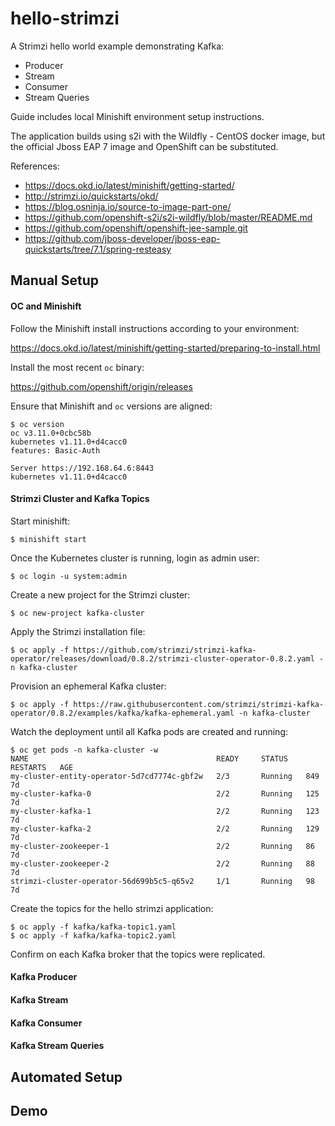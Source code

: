 # hello-strimzi

A Strimzi hello world example demonstrating Kafka:
- Producer
- Stream
- Consumer
- Stream Queries

Guide includes local Minishift environment setup instructions. 

The application builds using s2i with the Wildfly - CentOS docker image, but the official Jboss EAP 7 image and OpenShift can be substituted. 

References:
- https://docs.okd.io/latest/minishift/getting-started/
- http://strimzi.io/quickstarts/okd/
- https://blog.osninja.io/source-to-image-part-one/
- https://github.com/openshift-s2i/s2i-wildfly/blob/master/README.md
- https://github.com/openshift/openshift-jee-sample.git
- https://github.com/jboss-developer/jboss-eap-quickstarts/tree/7.1/spring-resteasy


## Manual Setup

#### OC and Minishift

Follow the Minishift install instructions according to your environment:

https://docs.okd.io/latest/minishift/getting-started/preparing-to-install.html

Install the most recent `oc` binary:

https://github.com/openshift/origin/releases 

Ensure that Minishift and `oc` versions are aligned:
```
$ oc version
oc v3.11.0+0cbc58b
kubernetes v1.11.0+d4cacc0
features: Basic-Auth

Server https://192.168.64.6:8443
kubernetes v1.11.0+d4cacc0
```

#### Strimzi Cluster and Kafka Topics

Start minishift:
```
$ minishift start
```

Once the Kubernetes cluster is running, login as admin user:
```
$ oc login -u system:admin
```

Create a new project for the Strimzi cluster:
```
$ oc new-project kafka-cluster
```

Apply the Strimzi installation file:
```
$ oc apply -f https://github.com/strimzi/strimzi-kafka-operator/releases/download/0.8.2/strimzi-cluster-operator-0.8.2.yaml -n kafka-cluster
```

Provision an ephemeral Kafka cluster:
```
$ oc apply -f https://raw.githubusercontent.com/strimzi/strimzi-kafka-operator/0.8.2/examples/kafka/kafka-ephemeral.yaml -n kafka-cluster
```

Watch the deployment until all Kafka pods are created and running:
```
$ oc get pods -n kafka-cluster -w
NAME                                          READY     STATUS    RESTARTS   AGE
my-cluster-entity-operator-5d7cd7774c-gbf2w   2/3       Running   849        7d
my-cluster-kafka-0                            2/2       Running   125        7d
my-cluster-kafka-1                            2/2       Running   123        7d
my-cluster-kafka-2                            2/2       Running   129        7d
my-cluster-zookeeper-1                        2/2       Running   86         7d
my-cluster-zookeeper-2                        2/2       Running   88         7d
strimzi-cluster-operator-56d699b5c5-q65v2     1/1       Running   98         7d
```

Create the topics for the hello strimzi application:
```
$ oc apply -f kafka/kafka-topic1.yaml
$ oc apply -f kafka/kafka-topic2.yaml
```

Confirm on each Kafka broker that the topics were replicated.


#### Kafka Producer



#### Kafka Stream


#### Kafka Consumer


#### Kafka Stream Queries



## Automated Setup

<TBA>



## Demo

<TBA>